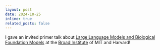 ```yaml
---
layout: post
date: 2024-10-25
inline: true
related_posts: false
---
```


I gave an invited primer talk about [Large Language Models and Biological Foundation Models](https://www.broadinstitute.org/talks/large-language-models-and-biological-foundation-models) at the [Broad Institute](https://www.broadinstitute.org/) of MIT and Harvard!

<!-- <video style="width:70%" src="https://www.youtube.com/watch?v=ku4DImfea6Q" controls=""></video> -->
